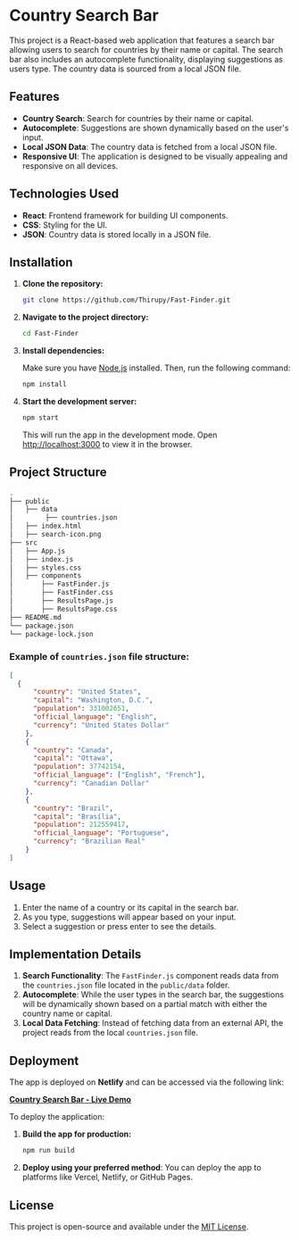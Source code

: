 # Country Search Bar

This project is a React-based web application that features a search bar allowing users to search for countries by their name or capital. The search bar also includes an autocomplete functionality, displaying suggestions as users type. The country data is sourced from a local JSON file.

## Features

- **Country Search**: Search for countries by their name or capital.
- **Autocomplete**: Suggestions are shown dynamically based on the user's input.
- **Local JSON Data**: The country data is fetched from a local JSON file.
- **Responsive UI**: The application is designed to be visually appealing and responsive on all devices.

## Technologies Used

- **React**: Frontend framework for building UI components.
- **CSS**: Styling for the UI.
- **JSON**: Country data is stored locally in a JSON file.

## Installation

1. **Clone the repository:**

   ```bash
   git clone https://github.com/Thirupy/Fast-Finder.git
   ```

2. **Navigate to the project directory:**

   ```bash
   cd Fast-Finder
   ```

3. **Install dependencies:**

   Make sure you have [Node.js](https://nodejs.org/) installed. Then, run the following command:

   ```bash
   npm install
   ```

4. **Start the development server:**

   ```bash
   npm start
   ```

   This will run the app in the development mode. Open [http://localhost:3000](http://localhost:3000) to view it in the browser.

## Project Structure

```bash
.
├── public
│   ├── data
│        ├── countries.json
│   ├── index.html
│   ├── search-icon.png
├── src
│   ├── App.js
│   ├── index.js
│   ├── styles.css
│   ├── components
│       ├── FastFinder.js
│       ├── FastFinder.css
│       ├── ResultsPage.js
│       ├── ResultsPage.css
├── README.md
└── package.json
└── package-lock.json
```

### Example of `countries.json` file structure:

```json
[
  {
      "country": "United States",
      "capital": "Washington, D.C.",
      "population": 331002651,
      "official_language": "English",
      "currency": "United States Dollar"
    },
    {
      "country": "Canada",
      "capital": "Ottawa",
      "population": 37742154,
      "official_language": ["English", "French"],
      "currency": "Canadian Dollar"
    },
    {
      "country": "Brazil",
      "capital": "Brasília",
      "population": 212559417,
      "official_language": "Portuguese",
      "currency": "Brazilian Real"
    }
]
```

## Usage

1. Enter the name of a country or its capital in the search bar.
2. As you type, suggestions will appear based on your input.
3. Select a suggestion or press enter to see the details.

## Implementation Details

1. **Search Functionality**: The `FastFinder.js` component reads data from the `countries.json` file located in the `public/data` folder.
2. **Autocomplete**: While the user types in the search bar, the suggestions will be dynamically shown based on a partial match with either the country name or capital.
3. **Local Data Fetching**: Instead of fetching data from an external API, the project reads from the local `countries.json` file.

## Deployment

The app is deployed on **Netlify** and can be accessed via the following link:

[**Country Search Bar - Live Demo**](https://dapper-muffin-036a93.netlify.app)

To deploy the application:

1. **Build the app for production:**

   ```bash
   npm run build
   ```

2. **Deploy using your preferred method**: You can deploy the app to platforms like Vercel, Netlify, or GitHub Pages.

## License

This project is open-source and available under the [MIT License](LICENSE).
